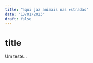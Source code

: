 ```yaml
---
title: "aqui jaz animais nas estradas"
date: "10/01/2023"
draft: false
---
```


# title

Um teste...
